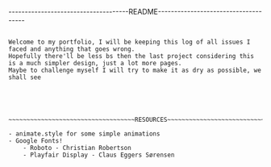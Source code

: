-------------------------------------README-------------------------------------
~~~~~~~~~~~~~~~~~~~~~~~~~~~~~~~~~~DESCRIPTION~~~~~~~~~~~~~~~~~~~~~~~~~~~~~~~~~~~

Welcome to my portfolio, I will be keeping this log of all issues I faced and anything that goes wrong.
Hopefully there'll be less bs then the last project considering this is a much simpler design, just a lot more pages.
Maybe to challenge myself I will try to make it as dry as possible, we shall see





~~~~~~~~~~~~~~~~~~~~~~~~~~~~~~~~~~~RESOURCES~~~~~~~~~~~~~~~~~~~~~~~~~~~~~~~~~~~~

- animate.style for some simple animations
- Google Fonts!
    - Roboto - Christian Robertson
    - Playfair Display - Claus Eggers Sørensen